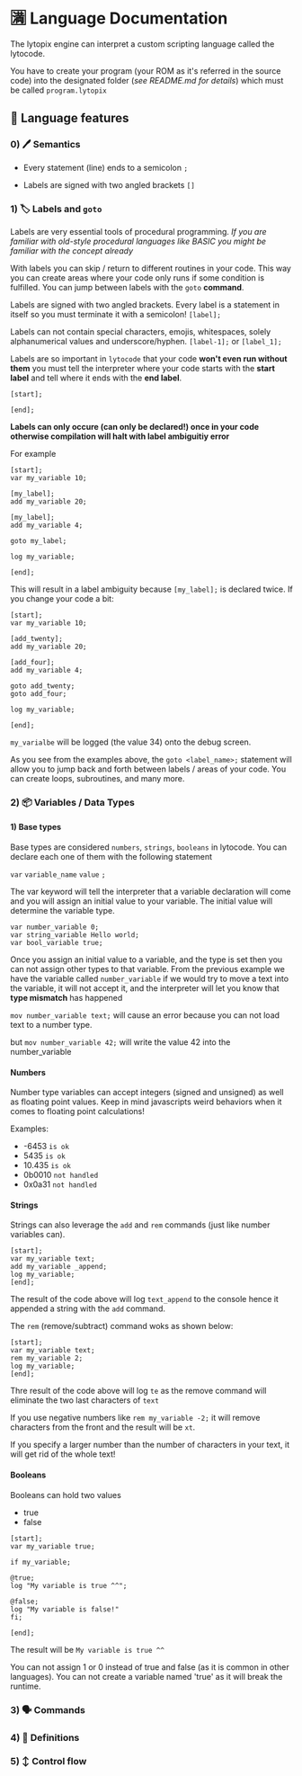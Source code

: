 # 🈵 Language Documentation

The lytopix engine can interpret a custom scripting language called the lytocode. 

You have to create your program (your ROM as it's referred in the source code) into the designated folder (_see README.md for details_) which must be called `program.lytopix`

## 🎨 Language features

### 0) 🖊️ Semantics

- Every statement (line) ends to a semicolon `;`

- Labels are signed with two angled brackets `[]`


### 1) 🏷️ Labels and `goto`

Labels are very essential tools of procedural programming. _If you are familiar with old-style procedural languages like BASIC you might be familiar with the concept already_

With labels you can skip / return to different routines in your code. This way you can create areas where your code only runs if some condition is fulfilled. You can jump between labels with the `goto` **command**.

Labels are signed with two angled brackets. Every label is a statement in itself so you must terminate it with a semicolon! `[label];`

Labels can not contain special characters, emojis, whitespaces, solely alphanumerical values and underscore/hyphen. `[label-1];` or `[label_1];`


Labels are so important in `lytocode` that your code **won't even run without them** you must tell the interpreter where your code starts with the **start label** and tell where it ends with the **end label**. 

```
[start];

[end];
```

**Labels can only occure (can only be declared!) once in your code otherwise compilation will halt with label ambiguitiy error**

For example

```
[start];
var my_variable 10;

[my_label];
add my_variable 20;

[my_label];
add my_variable 4;

goto my_label;

log my_variable;

[end];

```
This will result in a label ambiguity because `[my_label];` is declared twice. If you change your code a bit:

```
[start];
var my_variable 10;

[add_twenty];
add my_variable 20;

[add_four];
add my_variable 4;

goto add_twenty;
goto add_four;

log my_variable;

[end];

```

`my_varialbe` will be logged (the value 34) onto the debug screen.

As you see from the examples above, the `goto <label_name>;` statement will allow you to jump back and forth between labels / areas of your code. You can create loops, subroutines, and many more. 

### 2) 📦 Variables / Data Types

#### 1) Base types

Base types are considered `numbers`, `strings`, `booleans` in lytocode. You can declare each one of them with the following statement

`var` `variable_name` `value` `;`

The var keyword will tell the interpreter that a variable declaration will come and you will assign an initial value to your variable. The initial value will determine the variable type. 

````
var number_variable 0;
var string_variable Hello world;
var bool_variable true;
````
Once you assign an initial value to a variable, and the type is set then you can not assign other types to that variable. From the previous example we have the variable called `number_variable` if we would try to move a text into the variable, it will not accept it, and the interpreter will let you know that **type mismatch** has happened

``mov number_variable text;`` will cause an error because you can not load text to a number type.

but ``mov number_variable 42;`` will write the value 42 into the number_variable

#### Numbers

Number type variables can accept integers (signed and unsigned) as well as floating point values. Keep in mind javascripts weird behaviors when it comes to floating point calculations!

Examples:

- -6453 `is ok`
- 5435 `is ok`
- 10.435 `is ok`
- 0b0010 `not handled`
- 0x0a31 `not handled`

#### Strings

Strings can also leverage the `add` and `rem` commands (just like number variables can).

```
[start];
var my_variable text;
add my_variable _append;
log my_variable;
[end];
```

The result of the code above will log `text_append` to the console hence it appended a string with the `add` command. 

The `rem` (remove/subtract) command woks as shown below:
```
[start];
var my_variable text;
rem my_variable 2;
log my_variable;
[end];
```
Thre result of the code above will log `te` as the remove command will eliminate the two last characters of `text`

If you use negative numbers like `rem my_variable -2;` it will remove characters from the front and the result will be `xt`. 

If you specify a larger number than the number of characters in your text, it will get rid of the whole text!

#### Booleans

Booleans can hold two values

- true
- false

````
[start];
var my_variable true;

if my_variable;

@true;
log "My variable is true ^^";

@false;
log "My variable is false!"
fi;

[end];
````

The result will be `My variable is true ^^` 

You can not assign 1 or 0 instead of true and false (as it is common in other languages). You can not create a variable named 'true' as it will break the runtime.

### 3) 🗣️ Commands

### 4) 📜 Definitions

### 5) ↕️ Control flow